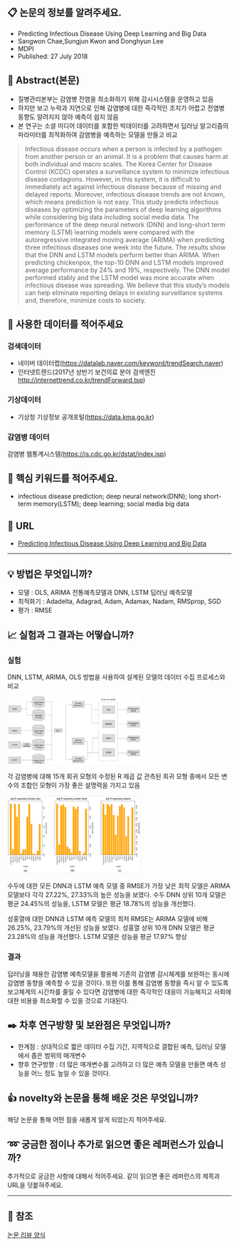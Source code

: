 ## :clipboard: 논문의 정보를 알려주세요.
- Predicting Infectious Disease Using Deep Learning and Big Data
- Sangwon Chae,Sungjun Kwon and Donghyun Lee
- MDPI
- Published: 27 July 2018

## :page_with_curl: Abstract(본문)
- 질병관리본부는 감염병 전염을 최소화하기 위해 감시시스템을 운영하고 있음 
- 하지만 보고 누락과 지연으로 인해 감염병에 대한 즉각적인 조치가 어렵고 전염병 동향도 알려지지 않아 예측이 쉽지 않음
- 본 연구는 소셜 미디어 데이터를 포함한 빅데이터를 고려하면서 딥러닝 알고리즘의 파라미터를 최적화하여 감염병을 예측하는 모델을 만들고 비교

> Infectious disease occurs when a person is infected by a pathogen from another person or an animal. It is a problem that causes harm at both individual and macro scales. The Korea Center for Disease Control (KCDC) operates a surveillance system to minimize infectious disease contagions. However, in this system, it is difficult to immediately act against infectious disease because of missing and delayed reports. Moreover, infectious disease trends are not known, which means prediction is not easy. This study predicts infectious diseases by optimizing the parameters of deep learning algorithms while considering big data including social media data. The performance of the deep neural network (DNN) and long-short term memory (LSTM) learning models were compared with the autoregressive integrated moving average (ARIMA) when predicting three infectious diseases one week into the future. The results show that the DNN and LSTM models perform better than ARIMA. When predicting chickenpox, the top-10 DNN and LSTM models improved average performance by 24% and 19%, respectively. The DNN model performed stably and the LSTM model was more accurate when infectious disease was spreading. We believe that this study’s models can help eliminate reporting delays in existing surveillance systems and, therefore, minimize costs to society.

## :mag_right: 사용한 데이터를 적어주세요
### 검색데이터
- 네이버 데이터랩(https://datalab.naver.com/keyword/trendSearch.naver)
- 인터넷트렌드(2017년 상반기 보건의료 분야 검색엔진 http://internettrend.co.kr/trendForward.tsp)
### 기상데이터
- 기상청 기상정보 공개포털(https://data.kma.go.kr)
### 감염병 데이터
감염병 웹통계시스템(https://is.cdc.go.kr/dstat/index.jsp)

## :key: 핵심 키워드를 적어주세요.
- infectious disease prediction; deep neural network(DNN); long short-term memory(LSTM); deep learning; social media big data

## :paperclip: URL
- [Predicting Infectious Disease Using Deep Learning and Big Data](https://www.mdpi.com/1660-4601/15/8/1596/htm)

--------------------------------------------------------------

## :bulb: 방법은 무엇입니까?
- 모델 : OLS, ARIMA 전통예측모델과 DNN, LSTM 딥러닝 예측모델
- 최적화기 : Adadelta, Adagrad, Adam, Adamax, Nadam, RMSprop, SGD
- 평가 : RMSE

## :chart_with_upwards_trend: 실험과 그 결과는 어떻습니까?
### 실험
DNN, LSTM, ARIMA, OLS 방법을 사용하여 설계된 모델의 데이터 수집 프로세스와 비교

<img src = "https://github.com/gmksf99/Review_thesis/blob/main/img/0.png" width = "300px"/>

각 감염병에 대해 15개 회귀 모형의 수정된 R 제곱 값
관측된 회귀 모형 중에서 모든 변수의 조합인 모형이 가장 좋은 설명력을 가지고 있음

<img src = "https://github.com/gmksf99/Review_thesis/blob/main/img/1.png" width = "300px"/>

수두에 대한 모든 DNN과 LSTM 예측 모델 중 RMSE가 가장 낮은 최적 모델은 ARIMA 모델보다 각각 27.22%, 27.33%의 높은 성능을 보였다. 수두 DNN 상위 10개 모델은 평균 24.45%의 성능을, LSTM 모델은 평균 18.78%의 성능을 개선했다.

성홍열에 대한 DNN과 LSTM 예측 모델의 최저 RMSE는 ARIMA 모델에 비해 26.25%, 23.79%의 개선된 성능을 보였다. 성홍열 상위 10개 DNN 모델은 평균 23.28%의 성능을 개선했다. LSTM 모델은 성능을 평균 17.97% 향상

### 결과
딥러닝을 채용한 감염병 예측모델을 활용해 기존의 감염병 감시체계를 보완하는 동시에 감염병 동향을 예측할 수 있을 것이다. 또한 이를 통해 감염병 동향을 즉시 알 수 있도록 보고체계의 시간차를 줄일 수 있다면 감염병에 대한 즉각적인 대응이 가능해지고 사회에 대한 비용을 최소화할 수 있을 것으로 기대된다.

## :black_nib: 차후 연구방향 및 보완점은 무엇입니까?
- 한계점 : 상대적으로 짧은 데이터 수집 기간, 지역적으로 결합된 예측, 딥러닝 모델에서 좁은 범위의 매개변수
- 향후 연구방향 : 더 많은 매개변수를 고려하고 더 많은 예측 모델을 만들면 예측 성능을 어느 정도 높일 수 있을 것이다.

## :thumbsup: novelty와 논문을 통해 배운 것은 무엇입니까?
해당 논문을 통해 어떤 점을 새롭게 알게 되었는지 적어주세요.

## :loop: 궁금한 점이나 추가로 읽으면 좋은 레퍼런스가 있습니까?
추가적으로 궁금한 사항에 대해서 적어주세요.
같이 읽으면 좋은 레퍼런스의 제목과 URL을 덧붙혀주세요.

-----------------------------------------------------------------

## :star2: 참조
[논문 리뷰 양식](https://github.com/koptimizer/my_PaperLog/blob/master/review_form.md)
